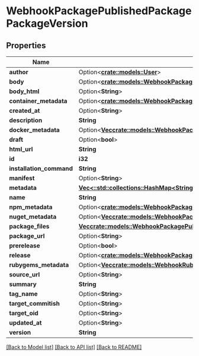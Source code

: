 # WebhookPackagePublishedPackagePackageVersion

## Properties

Name | Type | Description | Notes
------------ | ------------- | ------------- | -------------
**author** | Option<[**crate::models::User**](User.md)> |  | [optional]
**body** | Option<[**crate::models::WebhookPackagePublishedPackagePackageVersionBody**](webhook_package_published_package_package_version_body.md)> |  | [optional]
**body_html** | Option<**String**> |  | [optional]
**container_metadata** | Option<[**crate::models::WebhookPackagePublishedPackagePackageVersionContainerMetadata**](webhook_package_published_package_package_version_container_metadata.md)> |  | [optional]
**created_at** | Option<**String**> |  | [optional]
**description** | **String** |  | 
**docker_metadata** | Option<[**Vec<crate::models::WebhookPackagePublishedPackagePackageVersionDockerMetadataInner>**](webhook_package_published_package_package_version_docker_metadata_inner.md)> |  | [optional]
**draft** | Option<**bool**> |  | [optional]
**html_url** | **String** |  | 
**id** | **i32** |  | 
**installation_command** | **String** |  | 
**manifest** | Option<**String**> |  | [optional]
**metadata** | [**Vec<::std::collections::HashMap<String, serde_json::Value>>**](map.md) |  | 
**name** | **String** |  | 
**npm_metadata** | Option<[**crate::models::WebhookPackagePublishedPackagePackageVersionNpmMetadata**](webhook_package_published_package_package_version_npm_metadata.md)> |  | [optional]
**nuget_metadata** | Option<[**Vec<crate::models::WebhookPackagePublishedPackagePackageVersionNugetMetadataInner>**](webhook_package_published_package_package_version_nuget_metadata_inner.md)> |  | [optional]
**package_files** | [**Vec<crate::models::WebhookPackagePublishedPackagePackageVersionPackageFilesInner>**](webhook_package_published_package_package_version_package_files_inner.md) |  | 
**package_url** | Option<**String**> |  | [optional]
**prerelease** | Option<**bool**> |  | [optional]
**release** | Option<[**crate::models::WebhookPackagePublishedPackagePackageVersionRelease**](webhook_package_published_package_package_version_release.md)> |  | [optional]
**rubygems_metadata** | Option<[**Vec<crate::models::WebhookRubygemsMetadata>**](webhook-rubygems-metadata.md)> |  | [optional]
**source_url** | Option<**String**> |  | [optional]
**summary** | **String** |  | 
**tag_name** | Option<**String**> |  | [optional]
**target_commitish** | Option<**String**> |  | [optional]
**target_oid** | Option<**String**> |  | [optional]
**updated_at** | Option<**String**> |  | [optional]
**version** | **String** |  | 

[[Back to Model list]](../README.md#documentation-for-models) [[Back to API list]](../README.md#documentation-for-api-endpoints) [[Back to README]](../README.md)


